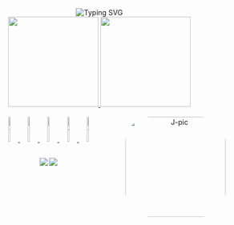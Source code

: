 <div align="center"
<a href="https://git.io/typing-svg"><img src="https://readme-typing-svg.demolab.com?font=Fira+Code&size=25&duration=4200&pause=1000&color=9645F4&center=true&vCenter=true&width=450&lines=%F0%9F%91%8B+Hi!;I'm+Jo%C3%A3o+Vitor+Marques+Braga" alt="Typing SVG" />
</a>
</div>
<div align="center">
  <a href="https://github.com/Joao-Vitor-Marques-Braga">
  <img height="180em" src="https://github-readme-stats.vercel.app/api?username=Joao-Vitor-Marques-Braga&show_icons=true&theme=midnight-purple&include_all_commits=true&count_private=true"/>
  <img height="180em" src="https://github-readme-stats.vercel.app/api/top-langs/?username=Joao-Vitor-Marques-Braga&layout=compact&langs_count=7&theme=midnight-purple"/>
</div>
<div align="center" style="display: inline_block"><br>
  <img alt="Jv-HTML" height="50" width="7%" src="https://cdn.jsdelivr.net/gh/devicons/devicon/icons/html5/html5-original.svg"/>
  <img alt="Jv-CSS" height="50" width="7%" src="https://cdn.jsdelivr.net/gh/devicons/devicon/icons/css3/css3-original.svg"/>
  <img alt="Jv-Python" height="50" width="7%" src="https://cdn.jsdelivr.net/gh/devicons/devicon/icons/python/python-original.svg"/>
  <img alt="Jv-JavaScript" height="50" width="7%" src="https://cdn.jsdelivr.net/gh/devicons/devicon/icons/javascript/javascript-original.svg"/>
  <img alt="Jv-React" height="50" width="7%" src="https://cdn.jsdelivr.net/gh/devicons/devicon/icons/react/react-original.svg"/>
  <img align="right" alt="J-pic" height="200" style="border-radius:50px;" src="https://cdn.discordapp.com/attachments/817192762049822724/1030470346350014545/image.jpeg">
</div>

##

<div align="center">
  <a href="https://www.instagram.com/j_v_joaovitor/" target="_blank"><img src="https://img.shields.io/badge/-Instagram-%23E4405F?style=for-the-badge&logo=instagram&logoColor=white" target="_blank"></a>
  <a href = "mailto:devjoaovitormb@gmail.com"><img src="https://img.shields.io/badge/-Gmail-%23333?style=for-the-badge&logo=gmail&logoColor=white" target="_blank"></a>
</div>
